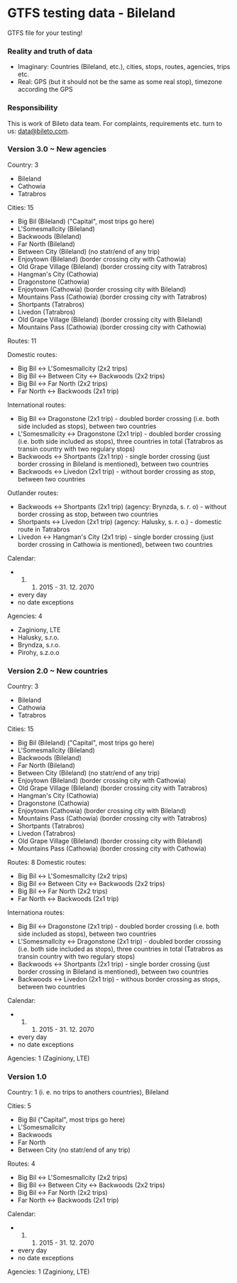 # GTFS testing data - Bileland #

GTFS file for your testing!

### Reality and truth of data ###

* Imaginary: Countries (Bileland, etc.), cities, stops, routes, agencies, trips etc.
* Real: GPS (but it should not be the same as some real stop), timezone according the GPS

### Responsibility ###

This is work of Bileto data team. For complaints, requirements etc. turn to us: data@bileto.com.

### Version 3.0 ~ New agencies ###
Country: 3
* Bileland
* Cathowia
* Tatrabros

Cities: 15 

* Big Bil (Bileland) ("Capital", most trips go here)
* L'Somesmallcity (Bileland)
* Backwoods (Bileland)
* Far North (Bileland)
* Between City (Bileland) (no statr/end of any trip)
* Enjoytown (Bileland) (border crossing city with Cathowia) 
* Old Grape Village (Bileland) (border crossing city with Tatrabros)
* Hangman's City (Cathowia)
* Dragonstone (Cathowia)
* Enjoytown (Cathowia) (border crossing city with Bileland)
* Mountains Pass (Cathowia) (border crossing city with Tatrabros)
* Shortpants (Tatrabros)
* Livedon (Tatrabros)
* Old Grape Village (Bileland) (border crossing city with Bileland)
* Mountains Pass (Cathowia) (border crossing city with Cathowia)

Routes: 11

Domestic routes:
* Big Bil <-> L'Somesmallcity (2x2 trips)
* Big Bil <-> Between City <-> Backwoods (2x2 trips)
* Big Bil <-> Far North (2x2 trips)
* Far North <-> Backwoods (2x1 trip)
 
International routes:
* Big Bil <-> Dragonstone (2x1 trip) - doubled border crossing (i.e. both side included as stops), between two countries
* L'Somesmallcity <-> Dragonstone (2x1 trip) - doubled border crossing (i.e. both side included as stops), three countries in total (Tatrabros as transin country with two regulary stops)
* Backwoods <->  Shortpants (2x1 trip) - single border crossing (just border crossing in Bileland is mentioned), between two countries
* Backwoods <-> Livedon (2x1 trip) - without border crossing as stop, between two countries

Outlander routes:
* Backwoods <->  Shortpants (2x1 trip) (agency: Brynzda, s. r. o) - without border crossing as stop, between two countries
* Shortpants <-> Livedon (2x1 trip) (agency: Halusky, s. r. o.) - domestic route in Tatrabros
* Livedon <-> Hangman's City (2x1 trip) - single border crossing (just border crossing in Cathowia is mentioned), between two countries

Calendar: 

* 01. 01. 2015 - 31.  12. 2070
* every day
* no date exceptions

Agencies: 4 
* Zaginiony, LTE
* Halusky, s.r.o.
* Bryndza, s.r.o.
* Pirohy, s.z.o.o

### Version 2.0 ~ New countries ###
Country: 3
* Bileland
* Cathowia
* Tatrabros

Cities: 15 

* Big Bil (Bileland) ("Capital", most trips go here)
* L'Somesmallcity (Bileland)
* Backwoods (Bileland)
* Far North (Bileland)
* Between City (Bileland) (no statr/end of any trip)
* Enjoytown (Bileland) (border crossing city with Cathowia) 
* Old Grape Village (Bileland) (border crossing city with Tatrabros)
* Hangman's City (Cathowia)
* Dragonstone (Cathowia)
* Enjoytown (Cathowia) (border crossing city with Bileland)
* Mountains Pass (Cathowia) (border crossing city with Tatrabros)
* Shortpants (Tatrabros)
* Livedon (Tatrabros)
* Old Grape Village (Bileland) (border crossing city with Bileland)
* Mountains Pass (Cathowia) (border crossing city with Cathowia)

Routes: 8
Domestic routes:
* Big Bil <-> L'Somesmallcity (2x2 trips)
* Big Bil <-> Between City <-> Backwoods (2x2 trips)
* Big Bil <-> Far North (2x2 trips)
* Far North <-> Backwoods (2x1 trip)
 
Internationa routes:
* Big Bil <-> Dragonstone (2x1 trip) - doubled border crossing (i.e. both side included as stops), between two countries
* L'Somesmallcity <-> Dragonstone (2x1 trip) - doubled border crossing (i.e. both side included as stops), three countries in total (Tatrabros as transin country with two regulary stops)
* Backwoods <->  Shortpants (2x1 trip) - single border crossing (just border crossing in Bileland is mentioned), between two countries
* Backwoods <-> Livedon (2x1 trip) - withous border crossing as stops, between two countries

Calendar: 

* 01. 01. 2015 - 31.  12. 2070
* every day
* no date exceptions

Agencies: 1 (Zaginiony, LTE)


### Version 1.0 ###
Country: 1 (i. e. no trips to anothers countries), Bileland

Cities: 5 

* Big Bil ("Capital", most trips go here)
* L'Somesmallcity
* Backwoods
* Far North
* Between City (no statr/end of any trip)

Routes: 4

* Big Bil <-> L'Somesmallcity (2x2 trips)
* Big Bil <-> Between City <-> Backwoods (2x2 trips)
* Big Bil <-> Far North (2x2 trips)
* Far North <-> Backwoods (2x1 trip)

Calendar: 

* 01. 01. 2015 - 31.  12. 2070
* every day
* no date exceptions

Agencies: 1 (Zaginiony, LTE)
